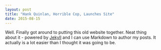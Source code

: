 ```yaml
---
layout: post
title: "Hank Quinlan, Horrible Cop, Launches Site"
date: 2015-08-15
---
```


Well. Finally got around to putting this old website together. Neat thing about it - powered by [Jekyll](http://jekyllrb.com) and I can use Markdown to author my posts. It actually is a lot easier than I thought it was going to be.
